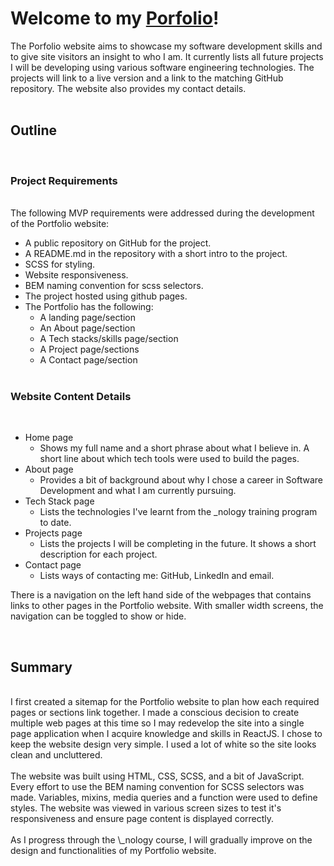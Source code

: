 # Welcome to my <a href="https://lgsoftdev.github.io/" target="blank">Porfolio</a>!

The Porfolio website aims to showcase my software development skills and to give site visitors an insight to who I am. It currently lists all future projects I will be developing using various software engineering technologies. The projects will link to a live version and a link to the matching GitHub repository. The website also provides my contact details.
<br><br>

## Outline

<br>

### Project Requirements

<br>
The following MVP requirements were addressed during the development of the Portfolio website:

- A public repository on GitHub for the project.
- A README.md in the repository with a short intro to the project.
- SCSS for styling.
- Website responsiveness.
- BEM naming convention for scss selectors.
- The project hosted using github pages.
- The Portfolio has the following:
  - A landing page/section
  - An About page/section
  - A Tech stacks/skills page/section
  - A Project page/sections
  - A Contact page/section
    <br><br>

### Website Content Details

<br>

- Home page
  - Shows my full name and a short phrase about what I believe in. A short line about which tech tools were used to build the pages.
- About page
  - Provides a bit of background about why I chose a career in Software Development and what I am currently pursuing.
- Tech Stack page
  - Lists the technologies I've learnt from the \_nology training program to date.
- Projects page
  - Lists the projects I will be completing in the future. It shows a short description for each project.
- Contact page
  - Lists ways of contacting me: GitHub, LinkedIn and email.
    <br>

There is a navigation on the left hand side of the webpages that contains links to other pages in the Portfolio website. With smaller width screens, the navigation can be toggled to show or hide.

<br>

## Summary

<br>
I first created a sitemap for the Portfolio website to plan how each required pages or sections link together. I made a conscious decision to create multiple web pages at this time so I may redevelop the site into a single page application when I acquire knowledge and skills in ReactJS. I chose to keep the website design very simple. I used a lot of white so the site looks clean and uncluttered.
<br><br>
The website was built using HTML, CSS, SCSS, and a bit of JavaScript. Every effort to use the BEM naming convention for SCSS selectors was made. Variables, mixins, media queries and a function were used to define styles. The website was viewed in various screen sizes to test it's responsiveness and ensure page content is displayed correctly.
<br><br>
As I progress through the \_nology course, I will gradually improve on the design and functionalities of my Portfolio website.
<br><br>
